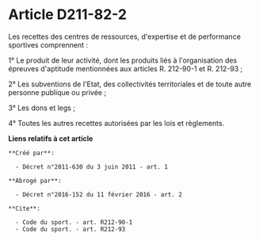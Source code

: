 # Article D211-82-2

Les recettes des centres de ressources, d'expertise et de performance sportives comprennent : 

1° Le produit de leur activité, dont les produits liés à l'organisation des épreuves d'aptitude mentionnées aux articles R.
212-90-1 et R. 212-93 ; 

2° Les subventions de l'Etat, des collectivités territoriales et de toute autre personne publique ou privée ; 

3° Les dons et legs ; 

4° Toutes les autres recettes autorisées par les lois et règlements.

**Liens relatifs à cet article**

	**Créé par**:

	  - Décret n°2011-630 du 3 juin 2011 - art. 1

	**Abrogé par**:

	  - Décret n°2016-152 du 11 février 2016 - art. 2

	**Cite**:

	  - Code du sport. - art. R212-90-1
	  - Code du sport. - art. R212-93
